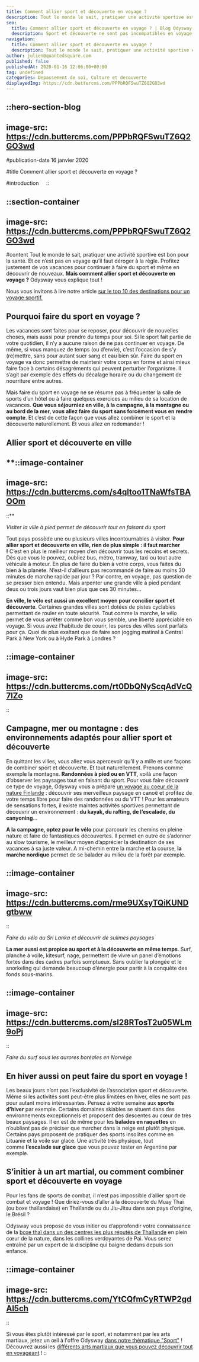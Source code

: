 ```yaml
---
title: Comment allier sport et découverte en voyage ?
description: Tout le monde le sait, pratiquer une activité sportive est bon pour la santé. Et ce n'est pas en voyage qu'il faut déroger à la règle. Profitez justement de vos vacances pour continuer a faire du sport et même en découvrir de nouveaux. Mais comment allier sport et découverte ...
seo:
  title: Comment allier sport et découverte en voyage ? | Blog Odysway
  description: Sport et découverte ne sont pas incompatibles en voyage ! Découvrez les nombreuses possibilités qui vous sont offertes dans notre article.
navigation:
  title: Comment allier sport et découverte en voyage ?
  description: Tout le monde le sait, pratiquer une activité sportive est bon pour la santé. Et ce n'est pas en voyage qu'il faut déroger à la règle. Profitez justement de vos vacances pour continuer a faire du sport et même en découvrir de nouveaux. Mais comment allier sport et découverte ...
author: julien@quantedsquare.com
published: false
publishedAt: 2020-01-16 12:06:00+00:00
tag: undefined
categories: Depassement de soi, Culture et decouverte
displayedImg: https://cdn.buttercms.com/PPPbRQFSwuTZ6Q2GO3wd
---
```


::hero-section-blog
---
image-src: https://cdn.buttercms.com/PPPbRQFSwuTZ6Q2GO3wd
---
#publication-date
16 janvier 2020

#title
Comment allier sport et découverte en voyage ?

#introduction
   
::

::section-container
---
image-src: https://cdn.buttercms.com/PPPbRQFSwuTZ6Q2GO3wd
---
#content
Tout le monde le sait, pratiquer une activité sportive est bon pour la santé. Et ce n’est pas en voyage qu’il faut déroger à la règle. Profitez justement de vos vacances pour continuer à faire du sport et même en découvrir de nouveaux. **Mais comment allier sport et découverte en voyage ?** Odysway vous explique tout !

Nous vous invitons à lire notre article [sur le top 10 des destinations pour un voyage sportif.](https://odysway.com/top-10-destinations-voyage-sportif)

## **Pourquoi faire du sport en voyage ?**

Les vacances sont faites pour se reposer, pour découvrir de nouvelles choses, mais aussi pour prendre du temps pour soi. Si le sport fait partie de votre quotidien, il n’y a aucune raison de ne pas continuer en voyage. De même, si vous manquez de temps (ou d’envie), c’est l’occasion de s’y (re)mettre, sans pour autant suer sang et eau bien sûr. Faire du sport en voyage va donc permettre de maintenir votre corps en forme et ainsi mieux faire face à certains désagréments qui peuvent perturber l’organisme. Il s’agit par exemple des effets du décalage horaire ou du changement de nourriture entre autres.

Mais faire du sport en voyage ne se résume pas à fréquenter la salle de sports d’un hôtel ou à faire quelques exercices au milieu de sa location de vacances. **Que vous séjourniez en ville, à la campagne, à la montagne ou au bord de la mer, vous allez faire du sport sans forcément vous en rendre compte**. Et c’est de cette façon que vous allez combiner le sport et la découverte naturellement. Et vous allez en redemander !

## **Allier sport et découverte en ville**

**::image-container
---
image-src: https://cdn.buttercms.com/s4qltoo1TNaWfsTBAOOm
---
::**

_Visiter la ville à pied permet de découvrir tout en faisant du sport_

Tout pays possède une ou plusieurs villes incontournables à visiter. **Pour allier sport et découverte en ville, rien de plus simple : il faut marcher !** C’est en plus le meilleur moyen d’en découvrir tous les recoins et secrets. Dès que vous le pouvez, oubliez bus, métro, tramway, taxi ou tout autre véhicule à moteur. En plus de faire du bien à votre corps, vous faites du bien à la planète. N’est-il d’ailleurs pas recommandé de faire au moins 30 minutes de marche rapide par jour ? Par contre, en voyage, pas question de se presser bien entendu. Mais arpenter une grande ville à pied pendant deux ou trois jours vaut bien plus que ces 30 minutes…

**En ville, le vélo est aussi un excellent moyen pour concilier sport et découverte**. Certaines grandes villes sont dotées de pistes cyclables permettant de rouler en toute sécurité. Tout comme la marche, le vélo permet de vous arrêter comme bon vous semble, une liberté appréciable en voyage. Si vous avez l’habitude de courir, les parcs des villes sont parfaits pour ça. Quoi de plus exaltant que de faire son jogging matinal à Central Park à New York ou à Hyde Park à Londres ? 

::image-container
---
image-src: https://cdn.buttercms.com/rt0DbQNyScqAdVcQ7lZo
---
::

## **Campagne, mer ou montagne : des environnements adaptés pour allier sport et découverte**

En quittant les villes, vous allez vous apercevoir qu’il y a mille et une façons de combiner sport et découverte. Et tout naturellement. Prenons comme exemple la montagne. **Randonnées à pied ou en VTT**, voilà une façon d’observer les paysages tout en faisant du sport. Pour vous faire découvrir ce type de voyage, Odysway vous a préparé [un voyage au coeur de la nature Finlande](https://odysway.com/voyages/reconnexion-nature-finlande?utm_source=Blog&utm_medium=SEO&utm_campaign=Allier_Sport_Decouverte) : découvrir ses merveilleux paysage en canoë et profitez de votre temps libre pour faire des randonnées ou du VTT ! Pour les amateurs de sensations fortes, il existe maintes activités sportives permettant de découvrir un environnement : **du kayak, du rafting, de l’escalade, du canyoning**… 

**A la campagne, optez pour le vélo** pour parcourir les chemins en pleine nature et faire de fantastiques découvertes. Il permet en outre de s’adonner au slow tourisme, le meilleur moyen d’apprécier la destination de ses vacances à sa juste valeur. A mi-chemin entre la marche et la course, **la marche nordique** permet de se balader au milieu de la forêt par exemple.

::image-container
---
image-src: https://cdn.buttercms.com/rme9UXsyTQiKUNDgtbww
---
::

_Faire du vélo au Sri Lanka et découvrir de sulimes paysages_

**La mer aussi est propice au sport et à la découverte en même temps**. Surf, planche à voile, kitesurf, nage, permettent de vivre un panel d’émotions fortes dans des cadres parfois somptueux. Sans oublier la plongée et le snorkeling qui demande beaucoup d’énergie pour partir à la conquête des fonds sous-marins.

::image-container
---
image-src: https://cdn.buttercms.com/sI28RTosT2u05WLm9oPj
---
::

_Faire du surf sous les aurores boréales en Norvège_

## **En hiver aussi on peut faire du sport en voyage !**

Les beaux jours n’ont pas l’exclusivité de l’association sport et découverte. Même si les activités sont peut-être plus limitées en hiver, elles ne sont pas pour autant moins intéressantes. Pensez à votre semaine aux **sports d’hiver** par exemple. Certains domaines skiables se situent dans des environnements exceptionnels et proposent des descentes au cœur de très beaux paysages. Il en est de même pour les **balades en raquettes** en n’oubliant pas de préciser que marcher dans la neige est plutôt physique. Certains pays proposent de pratiquer des sports insolites comme en Lituanie et la voile sur glace. Une activité très physique, tout comme **l’escalade sur glace** que vous pouvez tester en Argentine par exemple.

## **S’initier à un art martial, ou comment combiner sport et découverte en voyage**

Pour les fans de sports de combat, il n’est pas impossible d’allier sport de combat et voyage ! Que diriez-vous d’aller à la découverte du Muay Thaï (ou boxe thaïlandaise) en Thaïlande ou du Jiu-Jitsu dans son pays d’origine, le Brésil ?

Odysway vous propose de vous initier ou d’approfondir votre connaissance de la [boxe thaï dans un des centres les plus réputés de Thaïlande](https://odysway.com/voyages/stage-boxe-thai-nord-thailande) en plein cœur de la nature, dans les collines verdoyantes de Pai. Vous serez entraîné par un expert de la discipline qui baigne dedans depuis son enfance.

::image-container
---
image-src: https://cdn.buttercms.com/YtCQfmCyRTWP2gdAl5ch
---
::

Si vous êtes plutôt intéressé par le sport, et notamment par les arts martiaux, jetez un œil à l'offre Odysway [dans notre thématique "Sport"](https://odysway.com/thematiques/voyage-sportif) ! Découvrez aussi les [différents arts martiaux que vous pouvez découvrir tout en voyageant](https://odysway.com/sejour-arts-martiaux) !
::
